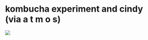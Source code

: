 <!--
id: 15463144
link: http://tumblr.atmos.org/post/15463144/kombucha-experiment-and-cindy-via-a-t-m-o-s
slug: kombucha-experiment-and-cindy-via-a-t-m-o-s
date: Sat Oct 13 2007 17:39:42 GMT-0700 (PDT)
publish: 2007-10-013
tags: 
title: kombucha experiment and cindy (via a t m o s)
-->


kombucha experiment and cindy (via a t m o s)
=============================================

![](http://24.media.tumblr.com/15463144_500.jpg)

